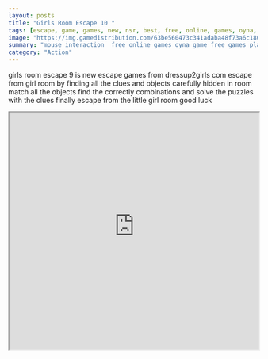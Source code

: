 ```yaml
---
layout: posts
title: "Girls Room Escape 10 "
tags: [escape, game, games, new, nsr, best, free, online, games, oyna, game, free, games, play, play, games]
image: "https://img.gamedistribution.com/63be560473c341adaba48f73a6c1802e.jpg"
summary: "mouse interaction  free online games oyna game free games play play games"
category: "Action"
---
```


girls room escape 9 is new escape games from dressup2girls com escape from girl room by finding all the clues and objects carefully hidden in room match all the objects find the correctly combinations and solve the puzzles with the clues finally escape from the little girl room good luck

<iframe width="100%" height="480px;" src="https://flash.gamedistribution.com?game=63be560473c341adaba48f73a6c1802e"></iframe>